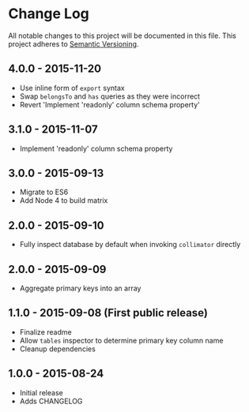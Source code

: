 # Change Log
All notable changes to this project will be documented in this file.
This project adheres to [Semantic Versioning](http://semver.org/).

## 4.0.0 - 2015-11-20
* Use inline form of `export` syntax
* Swap `belongsTo` and `has` queries as they were incorrect
* Revert 'Implement 'readonly' column schema property'

## 3.1.0 - 2015-11-07
* Implement 'readonly' column schema property

## 3.0.0 - 2015-09-13
* Migrate to ES6
* Add Node 4 to build matrix

## 2.0.0 - 2015-09-10
* Fully inspect database by default when invoking `collimator` directly

## 2.0.0 - 2015-09-09
* Aggregate primary keys into an array

## 1.1.0 - 2015-09-08 (First public release)
* Finalize readme
* Allow `tables` inspector to determine primary key column name
* Cleanup dependencies

## 1.0.0 - 2015-08-24
* Initial release
* Adds CHANGELOG
